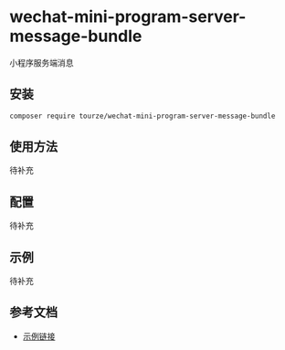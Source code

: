 # wechat-mini-program-server-message-bundle

小程序服务端消息

## 安装

```bash
composer require tourze/wechat-mini-program-server-message-bundle
```

## 使用方法

待补充

## 配置

待补充

## 示例

待补充

## 参考文档

- [示例链接](https://example.com)

